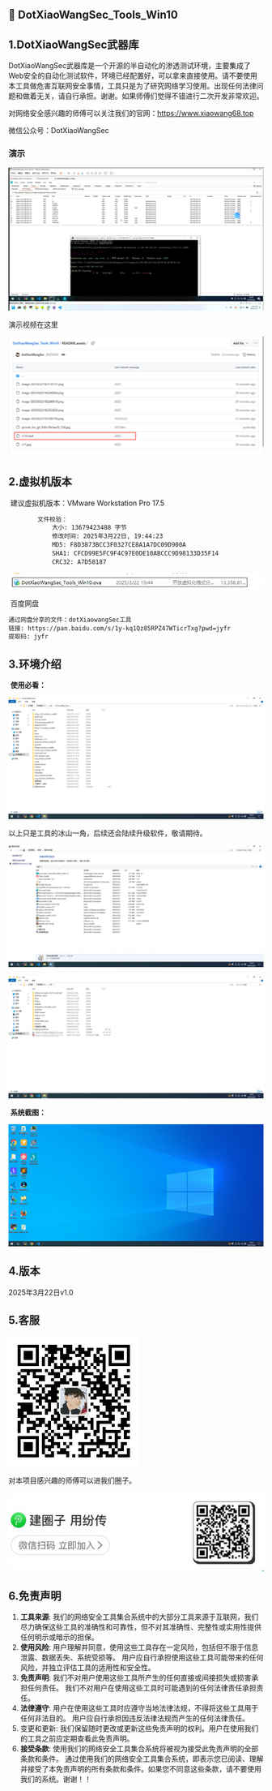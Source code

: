 ## 🚀	DotXiaoWangSec_Tools_Win10



## 1.DotXiaoWangSec武器库







​		DotXiaoWangSec武器库是一个开源的半自动化的渗透测试环境，主要集成了Web安全的自动化测试软件，环境已经配置好，可以拿来直接使用。请不要使用本工具做危害互联网安全事情，工具只是为了研究网络学习使用。出现任何法律问题和做着无关，请自行承担。谢谢。如果师傅们觉得不错进行二次开发非常欢迎。

对网络安全感兴趣的师傅可以关注我们的官网：https://www.xiaowang68.top  

微信公众号：DotXiaoWangSec

### 演示

![image-20250322195040476](README.assets/image-20250322195040476.png)

演示视频在这里

![image-20250322195127465](README.assets/image-20250322195127465.png) 



## 2.虚拟机版本

​	建议虚拟机版本：VMware Workstation Pro 17.5

```html
		文件校验：
			大小: 13679423488 字节
			修改时间: 2025年3月22日, 19:44:23
			MD5: F8D3873BCC3F0327CE8A1A7DC09D900A
			SHA1: CFCD99E5FC9F4C97E0DE10ABCCC9D98133D35F14
			CRC32: A7D58187
```



![image-20250322194930391](README.assets/image-20250322194930391.png)

​	百度网盘

```html
通过网盘分享的文件：dotXiaowangSec工具
链接: https://pan.baidu.com/s/1y-kq1Qz85RPZ47WTicrTxg?pwd=jyfr 
提取码: jyfr 
```


## 3.环境介绍

​	**使用必看：**

![image-20250322182200064](README.assets/image-20250322182200064.png)

以上只是工具的冰山一角，后续还会陆续升级软件，敬请期待。

![image-20250322182249610](README.assets/image-20250322182249610.png)

![image-20250322182352635](README.assets/image-20250322182352635.png)

​	**系统截图：**

![image-20250322182139121](README.assets/image-20250322182139121.png)



## 4.版本

2025年3月22日v1.0





## 5.客服

![qrcode_for_gh_930c7fa5aa78_258](README.assets/qrcode_for_gh_930c7fa5aa78_258.jpg)

对本项目感兴趣的师傅可以进我们圈子。

![image-20250322192700750](README.assets/image-20250322192700750.png)



## 6.免责声明



1. **工具来源**: 我们的网络安全工具集合系统中的大部分工具来源于互联网，我们尽力确保这些工具的准确性和可靠性，但不对其准确性、完整性或实用性提供任何明示或暗示的担保。 
2. **使用风险**: 用户理解并同意，使用这些工具存在一定风险，包括但不限于信息泄露、数据丢失、系统受损等。 用户应自行承担使用这些工具可能带来的任何风险，并独立评估工具的适用性和安全性。 
3. **免责声明**: 我们不对用户使用这些工具所产生的任何直接或间接损失或损害承担任何责任。 我们不对用户在使用这些工具时可能遇到的任何法律责任承担责任。 
4. **法律遵守**: 用户在使用这些工具时应遵守当地法律法规，不得将这些工具用于任何非法目的。 用户应自行承担因违反法律法规而产生的任何法律责任。 
5. 变更和更新: 我们保留随时更改或更新这些免责声明的权利。用户在使用我们的工具之前应定期查看此免责声明。
6.  **接受条款**: 使用我们的网络安全工具集合系统将被视为接受此免责声明的全部条款和条件。 通过使用我们的网络安全工具集合系统，即表示您已阅读、理解并接受了本免责声明的所有条款和条件。如果您不同意这些条款，请不要使用我们的系统。谢谢！！



